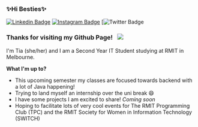 ### ✨Hi Besties✨

[![Linkedin Badge](https://img.shields.io/badge/-LinkedIn-0e76a8?style=flat-square&logo=Linkedin&logoColor=white)](https://www.linkedin.com/in/tia-comyns-b416b5144)
[![Instagram Badge](https://img.shields.io/badge/-Instagram-e4405f?style=flat-square&logo=Instagram&logoColor=white)](https://www.instagram.com/tiacomyns/)
[![Twitter Badge](https://twitter.com/tiacomyns) 

### Thanks for visiting my Github Page! &nbsp; ![](https://visitor-badge.glitch.me/badge?page_id=tiacomyns.tiacomyns)

I'm Tia (she/her) and I am a Second Year IT Student studying at RMIT in Melbourne.

**What I'm up to?**

- This upcoming semester my classes are focused towards backend with a lot of Java happening!
- Trying to land myself an internship over the uni break 😄
- I have some projects I am excited to share! *Coming soon*
- Hoping to facilitate lots of very cool events for The RMIT Programming Club (TPC) and the RMIT Society for Women in Information Technology (SWITCH)


<!--
**tiacomyns/tiacomyns** is a ✨ _special_ ✨ repository because its `README.md` (this file) appears on your GitHub profile.

Here are some ideas to get you started:

- 🔭 I’m currently working on ...
- 🌱 I’m currently learning ...
- 👯 I’m looking to collaborate on ...
- 🤔 I’m looking for help with ...
- 💬 Ask me about ...
- 📫 How to reach me: ...
- 😄 Pronouns: ...
- ⚡ Fun fact: ...
-->
